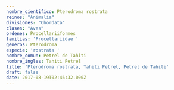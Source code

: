 ```yaml
---
nombre_cientifico: Pterodroma rostrata
reinos: "Animalia"
divisiones: "Chordata"
clases: "Aves"
ordenes: Procellariiformes
familias: 'Procellariidae '
generos: Pterodroma
especie: 'rostrata '
nombre_comun: Petrel de Tahiti
nombre_ingles: Tahiti Petrel
title: 'Pterodroma rostrata, Tahiti Petrel, Petrel de Tahiti'
draft: false
date: 2017-08-19T02:46:32.000Z
---
```


